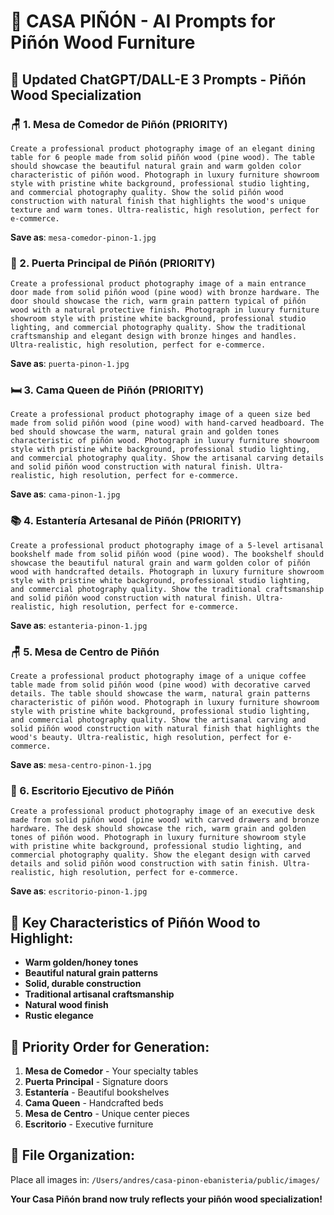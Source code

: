 # 🌲 **CASA PIÑÓN - AI Prompts for Piñón Wood Furniture**

## 🎯 **Updated ChatGPT/DALL-E 3 Prompts - Piñón Wood Specialization**

### **🪑 1. Mesa de Comedor de Piñón (PRIORITY)**
```
Create a professional product photography image of an elegant dining table for 6 people made from solid piñón wood (pine wood). The table should showcase the beautiful natural grain and warm golden color characteristic of piñón wood. Photograph in luxury furniture showroom style with pristine white background, professional studio lighting, and commercial photography quality. Show the solid piñón wood construction with natural finish that highlights the wood's unique texture and warm tones. Ultra-realistic, high resolution, perfect for e-commerce.
```
**Save as**: `mesa-comedor-pinon-1.jpg`

### **🚪 2. Puerta Principal de Piñón (PRIORITY)**
```
Create a professional product photography image of a main entrance door made from solid piñón wood (pine wood) with bronze hardware. The door should showcase the rich, warm grain pattern typical of piñón wood with a natural protective finish. Photograph in luxury furniture showroom style with pristine white background, professional studio lighting, and commercial photography quality. Show the traditional craftsmanship and elegant design with bronze hinges and handles. Ultra-realistic, high resolution, perfect for e-commerce.
```
**Save as**: `puerta-pinon-1.jpg`

### **🛏️ 3. Cama Queen de Piñón (PRIORITY)**
```
Create a professional product photography image of a queen size bed made from solid piñón wood (pine wood) with hand-carved headboard. The bed should showcase the warm, natural grain and golden tones characteristic of piñón wood. Photograph in luxury furniture showroom style with pristine white background, professional studio lighting, and commercial photography quality. Show the artisanal carving details and solid piñón wood construction with natural finish. Ultra-realistic, high resolution, perfect for e-commerce.
```
**Save as**: `cama-pinon-1.jpg`

### **📚 4. Estantería Artesanal de Piñón (PRIORITY)**
```
Create a professional product photography image of a 5-level artisanal bookshelf made from solid piñón wood (pine wood). The bookshelf should showcase the beautiful natural grain and warm golden color of piñón wood with handcrafted details. Photograph in luxury furniture showroom style with pristine white background, professional studio lighting, and commercial photography quality. Show the traditional craftsmanship and solid piñón wood construction with natural finish. Ultra-realistic, high resolution, perfect for e-commerce.
```
**Save as**: `estanteria-pinon-1.jpg`

### **🪑 5. Mesa de Centro de Piñón**
```
Create a professional product photography image of a unique coffee table made from solid piñón wood (pine wood) with decorative carved details. The table should showcase the warm, natural grain patterns characteristic of piñón wood. Photograph in luxury furniture showroom style with pristine white background, professional studio lighting, and commercial photography quality. Show the artisanal carving and solid piñón wood construction with natural finish that highlights the wood's beauty. Ultra-realistic, high resolution, perfect for e-commerce.
```
**Save as**: `mesa-centro-pinon-1.jpg`

### **💼 6. Escritorio Ejecutivo de Piñón**
```
Create a professional product photography image of an executive desk made from solid piñón wood (pine wood) with carved drawers and bronze hardware. The desk should showcase the rich, warm grain and golden tones of piñón wood. Photograph in luxury furniture showroom style with pristine white background, professional studio lighting, and commercial photography quality. Show the elegant design with carved details and solid piñón wood construction with satin finish. Ultra-realistic, high resolution, perfect for e-commerce.
```
**Save as**: `escritorio-pinon-1.jpg`

## 🌲 **Key Characteristics of Piñón Wood to Highlight:**
- **Warm golden/honey tones**
- **Beautiful natural grain patterns**
- **Solid, durable construction**
- **Traditional artisanal craftsmanship**
- **Natural wood finish**
- **Rustic elegance**

## 📁 **Priority Order for Generation:**
1. **Mesa de Comedor** - Your specialty tables
2. **Puerta Principal** - Signature doors
3. **Estantería** - Beautiful bookshelves
4. **Cama Queen** - Handcrafted beds
5. **Mesa de Centro** - Unique center pieces
6. **Escritorio** - Executive furniture

## 🎯 **File Organization:**
Place all images in: `/Users/andres/casa-pinon-ebanisteria/public/images/`

**Your Casa Piñón brand now truly reflects your piñón wood specialization!**
